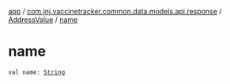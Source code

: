 [app](../../index.md) / [com.jnj.vaccinetracker.common.data.models.api.response](../index.md) / [AddressValue](index.md) / [name](./name.md)

# name

`val name: `[`String`](https://kotlinlang.org/api/latest/jvm/stdlib/kotlin/-string/index.html)